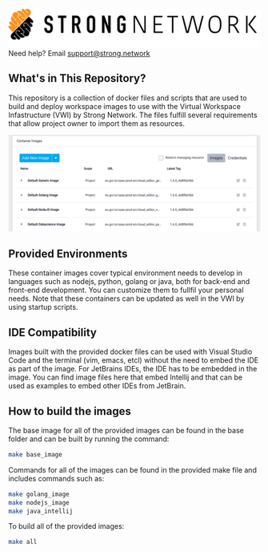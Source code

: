 ![strong.network logo](assets/images/strong_logo.png)
Need help? Email support@strong.network

## What's in This Repository?
This repository is a collection of docker files and scripts that are used to build and deploy workspace images to use with the Virtual Workspace Infastructure (VWI) by Strong Network. The files fulfill several requirements that allow project owner to import them as resources.

![Container images](assets/images/container_images.png)
##  Provided Environments
These container images cover typical environment needs to develop in languages such as nodejs, python, golang or java, both for back-end and front-end development. You can customize them to fullfil your personal needs. Note that these containers can be updated as well in the VWI by using startup scripts.

## IDE Compatibility
Images built with the provided docker files can be used with Visual Studio Code and the terminal (vim, emacs, etcl) without the need to embed the IDE as part of the image. For JetBrains IDEs, the IDE has to be embedded in the image. You can find image files here that embed Intellij and that can be used as examples to embed other IDEs from JetBrain.

## How to build the images
The base image for all of the provided images can be found in the base folder and can be built by running the command:
```bash
make base_image
```
Commands for all of the images can be found in the provided make file and includes commands such as:
```bash
make golang_image
make nodejs_image
make java_intellij
```

To build all of the provided images:
```bash
make all
```

